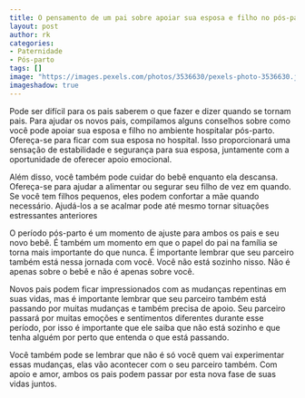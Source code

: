 ```yaml
---
title: O pensamento de um pai sobre apoiar sua esposa e filho no pós-parto do hospital
layout: post
author: rk
categories:
- Paternidade
- Pós-parto
tags: []
image: "https://images.pexels.com/photos/3536630/pexels-photo-3536630.jpeg"
imageshadow: true
---
```


Pode ser difícil para os pais saberem o que fazer e dizer quando se tornam pais. Para ajudar os novos pais, compilamos alguns conselhos sobre como você pode apoiar sua esposa e filho no ambiente hospitalar pós-parto. Ofereça-se para ficar com sua esposa no hospital. Isso proporcionará uma sensação de estabilidade e segurança para sua esposa, juntamente com a oportunidade de oferecer apoio emocional. 

Além disso, você também pode cuidar do bebê enquanto ela descansa. Ofereça-se para ajudar a alimentar ou segurar seu filho de vez em quando. Se você tem filhos pequenos, eles podem confortar a mãe quando necessário. Ajudá-los a se acalmar pode até mesmo tornar situações estressantes anteriores

O período pós-parto é um momento de ajuste para ambos os pais e seu novo bebê. É também um momento em que o papel do pai na família se torna mais importante do que nunca. É importante lembrar que seu parceiro também está nessa jornada com você. Você não está sozinho nisso. 
Não é apenas sobre o bebê e não é apenas sobre você.

Novos pais podem ficar impressionados com as mudanças repentinas em suas vidas, mas é importante lembrar que seu parceiro também está passando por muitas mudanças e também precisa de apoio. Seu parceiro passará por muitas emoções e sentimentos diferentes durante esse período, por isso é importante que ele saiba que não está sozinho e que tenha alguém por perto que entenda o que está passando. 

Você também pode se lembrar que não é só você quem vai experimentar essas mudanças, elas vão acontecer com o seu parceiro também. Com apoio e amor, ambos os pais podem passar por esta nova fase de suas vidas juntos.
